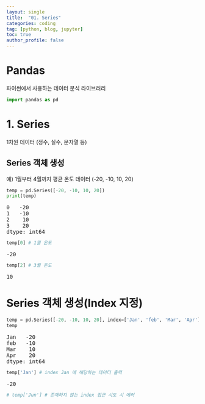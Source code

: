```yaml
---
layout: single
title:  "01. Series"
categories: coding
tag: [python, blog, jupyter]
toc: true
author_profile: false
---
```


<head>
  <style>
    table.dataframe {
      white-space: normal;
      width: 100%;
      height: 240px;
      display: block;
      overflow: auto;
      font-family: Arial, sans-serif;
      font-size: 0.9rem;
      line-height: 20px;
      text-align: center;
      border: 0px !important;
    }

    table.dataframe th {
      text-align: center;
      font-weight: bold;
      padding: 8px;
    }

    table.dataframe td {
      text-align: center;
      padding: 8px;
    }

    table.dataframe tr:hover {
      background: #b8d1f3; 
    }

    .output_prompt {
      overflow: auto;
      font-size: 0.9rem;
      line-height: 1.45;
      border-radius: 0.3rem;
      -webkit-overflow-scrolling: touch;
      padding: 0.8rem;
      margin-top: 0;
      margin-bottom: 15px;
      font: 1rem Consolas, "Liberation Mono", Menlo, Courier, monospace;
      color: $code-text-color;
      border: solid 1px $border-color;
      border-radius: 0.3rem;
      word-break: normal;
      white-space: pre;
    }

  .dataframe tbody tr th:only-of-type {
      vertical-align: middle;
  }

  .dataframe tbody tr th {
      vertical-align: top;
  }

  .dataframe thead th {
      text-align: center !important;
      padding: 8px;
  }

  .page__content p {
      margin: 0 0 0px !important;
  }

  .page__content p > strong {
    font-size: 0.8rem !important;
  }

  </style>
</head>


# Pandas

파이썬에서 사용하는 데이터 분석 라이브러리



```python
import pandas as pd
```

# 1. Series

1차원 데이터 (정수, 실수, 문자열 등)


## Series 객체 생성

예) 1월부터 4월까지 평균 온도 데이터 (-20, -10, 10, 20)



```python
temp = pd.Series([-20, -10, 10, 20])
print(temp)
```

<pre>
0   -20
1   -10
2    10
3    20
dtype: int64
</pre>

```python
temp[0] # 1월 온도
```

<pre>
-20
</pre>

```python
temp[2] # 3월 온도
```

<pre>
10
</pre>
# Series 객체 생성(Index 지정)



```python
temp = pd.Series([-20, -10, 10, 20], index=['Jan', 'feb', 'Mar', 'Apr'])
temp
```

<pre>
Jan   -20
feb   -10
Mar    10
Apr    20
dtype: int64
</pre>

```python
temp['Jan'] # index Jan 에 해당하는 데이터 출력
```

<pre>
-20
</pre>

```python
# temp['Jun'] # 존재하지 않는 index 접근 시도 시 에러
```
